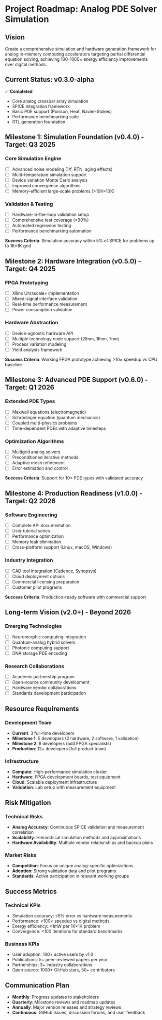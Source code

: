 # Project Roadmap: Analog PDE Solver Simulation

## Vision

Create a comprehensive simulation and hardware generation framework for analog in-memory computing accelerators targeting partial differential equation solving, achieving 100-1000× energy efficiency improvements over digital methods.

## Current Status: v0.3.0-alpha

✅ **Completed**
- Core analog crossbar array simulation
- SPICE integration framework
- Basic PDE support (Poisson, Heat, Navier-Stokes)
- Performance benchmarking suite
- RTL generation foundation

## Milestone 1: Simulation Foundation (v0.4.0) - Target: Q3 2025

### Core Simulation Engine
- [ ] Advanced noise modeling (1/f, RTN, aging effects)
- [ ] Multi-temperature simulation support
- [ ] Device variation Monte Carlo analysis
- [ ] Improved convergence algorithms
- [ ] Memory-efficient large-scale problems (>10K×10K)

### Validation & Testing
- [ ] Hardware-in-the-loop validation setup
- [ ] Comprehensive test coverage (>90%)
- [ ] Automated regression testing
- [ ] Performance benchmarking automation

**Success Criteria**: Simulation accuracy within 5% of SPICE for problems up to 1K×1K grid

## Milestone 2: Hardware Integration (v0.5.0) - Target: Q4 2025

### FPGA Prototyping
- [ ] Xilinx Ultrascale+ implementation
- [ ] Mixed-signal interface validation
- [ ] Real-time performance measurement
- [ ] Power consumption validation

### Hardware Abstraction
- [ ] Device-agnostic hardware API
- [ ] Multiple technology node support (28nm, 16nm, 7nm)
- [ ] Process variation modeling
- [ ] Yield analysis framework

**Success Criteria**: Working FPGA prototype achieving >10× speedup vs CPU baseline

## Milestone 3: Advanced PDE Support (v0.6.0) - Target: Q1 2026

### Extended PDE Types
- [ ] Maxwell equations (electromagnetic)
- [ ] Schrödinger equation (quantum mechanics)
- [ ] Coupled multi-physics problems
- [ ] Time-dependent PDEs with adaptive timesteps

### Optimization Algorithms
- [ ] Multigrid analog solvers
- [ ] Preconditioned iterative methods
- [ ] Adaptive mesh refinement
- [ ] Error estimation and control

**Success Criteria**: Support for 10+ PDE types with validated accuracy

## Milestone 4: Production Readiness (v1.0.0) - Target: Q2 2026

### Software Engineering
- [ ] Complete API documentation
- [ ] User tutorial series
- [ ] Performance optimization
- [ ] Memory leak elimination
- [ ] Cross-platform support (Linux, macOS, Windows)

### Industry Integration
- [ ] CAD tool integration (Cadence, Synopsys)
- [ ] Cloud deployment options
- [ ] Commercial licensing preparation
- [ ] Customer pilot programs

**Success Criteria**: Production-ready software with commercial support

## Long-term Vision (v2.0+) - Beyond 2026

### Emerging Technologies
- [ ] Neuromorphic computing integration
- [ ] Quantum-analog hybrid solvers
- [ ] Photonic computing support
- [ ] DNA storage PDE encoding

### Research Collaborations
- [ ] Academic partnership program
- [ ] Open-source community development
- [ ] Hardware vendor collaborations
- [ ] Standards development participation

## Resource Requirements

### Development Team
- **Current**: 3 full-time developers
- **Milestone 1**: 5 developers (2 hardware, 2 software, 1 validation)
- **Milestone 2**: 8 developers (add FPGA specialists)
- **Production**: 12+ developers (full product team)

### Infrastructure
- **Compute**: High-performance simulation cluster
- **Hardware**: FPGA development boards, test equipment
- **Cloud**: Scalable deployment infrastructure
- **Validation**: Lab setup with measurement equipment

## Risk Mitigation

### Technical Risks
- **Analog Accuracy**: Continuous SPICE validation and measurement correlation
- **Scalability**: Hierarchical simulation methods and approximations
- **Hardware Availability**: Multiple vendor relationships and backup plans

### Market Risks
- **Competition**: Focus on unique analog-specific optimizations
- **Adoption**: Strong validation data and pilot programs
- **Standards**: Active participation in relevant working groups

## Success Metrics

### Technical KPIs
- Simulation accuracy: <5% error vs hardware measurements
- Performance: >100× speedup vs digital methods
- Energy efficiency: <1mW per 1K×1K problem
- Convergence: <100 iterations for standard benchmarks

### Business KPIs
- User adoption: 100+ active users by v1.0
- Publications: 5+ peer-reviewed papers per year
- Partnerships: 3+ industry collaborations
- Open source: 1000+ GitHub stars, 50+ contributors

## Communication Plan

- **Monthly**: Progress updates to stakeholders
- **Quarterly**: Milestone reviews and roadmap updates
- **Annually**: Major version releases and strategy reviews
- **Continuous**: GitHub issues, discussion forums, and user feedback